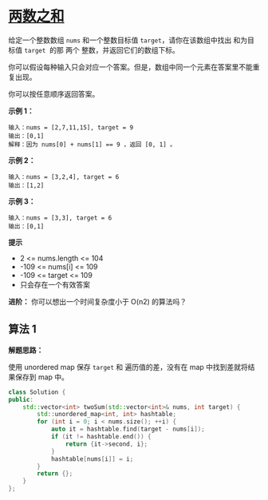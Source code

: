 # [两数之和](https://leetcode-cn.com/problems/two-sum/)

给定一个整数数组 `nums` 和一个整数目标值 `target`，请你在该数组中找出 和为目标值 `target`  的那 两个 整数，并返回它们的数组下标。

你可以假设每种输入只会对应一个答案。但是，数组中同一个元素在答案里不能重复出现。

你可以按任意顺序返回答案。

**示例 1：**

```text
输入：nums = [2,7,11,15], target = 9
输出：[0,1]
解释：因为 nums[0] + nums[1] == 9 ，返回 [0, 1] 。
```

**示例 2：**

```text
输入：nums = [3,2,4], target = 6
输出：[1,2]
```

**示例 3：**

```text
输入：nums = [3,3], target = 6
输出：[0,1]
```

**提示**

- 2 <= nums.length <= 104
- -109 <= nums[i] <= 109
- -109 <= target <= 109
- 只会存在一个有效答案

**进阶：** 你可以想出一个时间复杂度小于 O(n2) 的算法吗？

## 算法 1

**解题思路：**

使用 unordered map 保存 `target` 和 遍历值的差，没有在 map 中找到差就将结果保存到 map 中。

```c++
class Solution {
public:
    std::vector<int> twoSum(std::vector<int>& nums, int target) {
        std::unordered_map<int, int> hashtable;
        for (int i = 0; i < nums.size(); ++i) {
            auto it = hashtable.find(target - nums[i]);
            if (it != hashtable.end()) {
                return {it->second, i};
            }
            hashtable[nums[i]] = i;
        }
        return {};
    }
};
```
